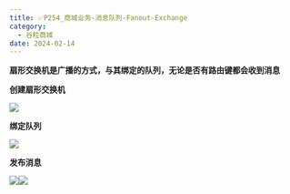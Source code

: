 ```yaml
---
title: ✅P254_商城业务-消息队列-Fanout-Exchange
category:
  - 谷粒商城
date: 2024-02-14
---
```


<!-- more -->

**扇形交换机是广播的方式，与其绑定的队列，无论是否有路由键都会收到消息**

**创建扇形交换机**

![](https://cfmall-hello.oss-cn-beijing.aliyuncs.com/images/202306/202306291551931.png#id=XePOJ&originHeight=282&originWidth=857&originalType=binary&ratio=1&rotation=0&showTitle=false&status=done&style=none&title=)

**绑定队列**

![](https://cfmall-hello.oss-cn-beijing.aliyuncs.com/images/202306/202306291551050.png#id=IxcfX&originHeight=351&originWidth=886&originalType=binary&ratio=1&rotation=0&showTitle=false&status=done&style=none&title=)

**发布消息**

![](https://cfmall-hello.oss-cn-beijing.aliyuncs.com/images/202306/202306291551499.png#id=U6E7X&originHeight=412&originWidth=988&originalType=binary&ratio=1&rotation=0&showTitle=false&status=done&style=none&title=)![](https://cfmall-hello.oss-cn-beijing.aliyuncs.com/img/202402/c3f9dfb98a068da5.png)

